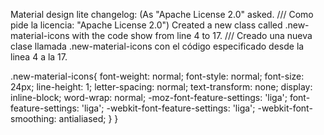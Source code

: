 Material design lite changelog: (As "Apache License 2.0" asked. /// Como pide la licencia: "Apache License 2.0")
Created a new class called .new-material-icons with the code show from line 4 to 17. /// Creado una nueva clase llamada .new-material-icons con el código especificado desde la linea 4 a la 17.

.new-material-icons{
  font-weight: normal;
  font-style: normal;
  font-size: 24px;
  line-height: 1;
  letter-spacing: normal;
  text-transform: none;
  display: inline-block;
  word-wrap: normal;
  -moz-font-feature-settings: 'liga';
       font-feature-settings: 'liga';
  -webkit-font-feature-settings: 'liga';
  -webkit-font-smoothing: antialiased; }
}  